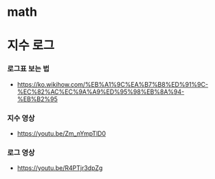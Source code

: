 # math

지수 로그 
=========
### 로그표 보는 법
* https://ko.wikihow.com/%EB%A1%9C%EA%B7%B8%ED%91%9C-%EC%82%AC%EC%9A%A9%ED%95%98%EB%8A%94-%EB%B2%95

### 지수 영상
* https://youtu.be/Zm_nYmpTlD0

### 로그 영상
* https://youtu.be/R4PTjr3dpZg
